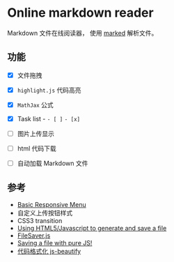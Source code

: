 # Online markdown reader
Markdown 文件在线阅读器， 使用 [marked](https://github.com/chjj/marked) 解析文件。

## 功能
- [x] 文件拖拽
- [x] `highlight.js` 代码高亮
- [x] `MathJax` 公式
- [x] Task list - `- [ ]` `- [x]`
- [ ] 图片上传显示
- [ ] html 代码下载
- [ ] 自动加载 Markdown 文件


## 参考

* [Basic Responsive Menu](http://codepen.io/neilso/pen/ziwgI)
* 自定义上传按钮样式
* CSS3 transition 
* [Using HTML5/Javascript to generate and save a file](http://stackoverflow.com/questions/2897619/using-html5-javascript-to-generate-and-save-a-file)
* [FileSaver.js](https://github.com/eligrey/FileSaver.js/)
* [Saving a file with pure JS!](http://codepen.io/davidelrizzo/pen/cxsGb)
* [代码格式化 js-beautify](https://github.com/beautify-web/js-beautify)
